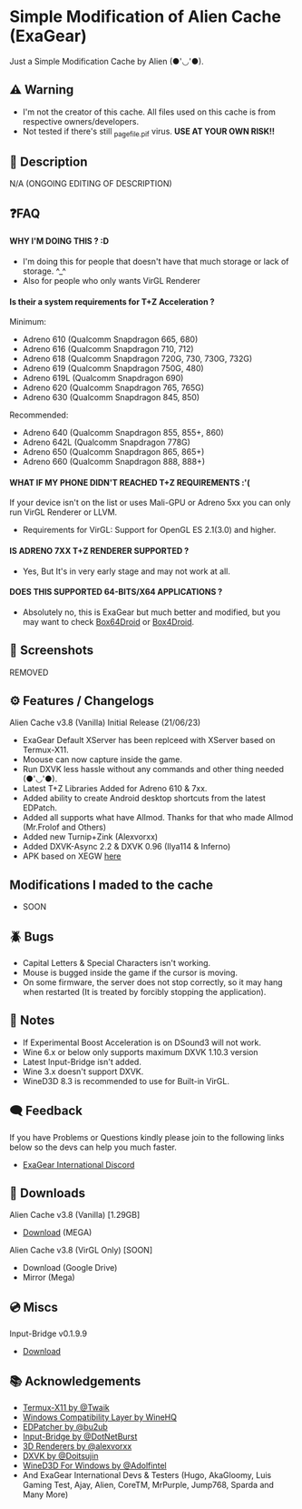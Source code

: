 
# Simple Modification of Alien Cache (ExaGear)

Just a Simple Modification Cache by Alien (●'◡'●).

## ⚠️ Warning
- I'm not the creator of this cache. All files used on this cache is from respective owners/developers.
- Not tested if there's still <sub>pagefile.pif</sub> virus. **USE AT YOUR OWN RISK!!**
 
## 📄 Description

N/A (ONGOING EDITING OF DESCRIPTION)


## ❓FAQ

#### WHY I'M DOING THIS ? :D
- I'm doing this for people that doesn't have that much storage or lack of storage. ^_^
- Also for people who only wants VirGL Renderer
#### Is their a system requirements for T+Z Acceleration ?
Minimum:
- Adreno 610 (Qualcomm Snapdragon 665, 680)
- Adreno 616 (Qualcomm Snapdragon 710, 712)
- Adreno 618 (Qualcomm Snapdragon 720G, 730, 730G, 732G)
- Adreno 619 (Qualcomm Snapdragon 750G, 480)
- Adreno 619L (Qualcomm Snapdragon 690)
- Adreno 620 (Qualcomm Snapdragon 765, 765G)
- Adreno 630 (Qualcomm Snapdragon 845, 850)
 
Recommended:
- Adreno 640 (Qualcomm Snapdragon 855, 855+, 860)
- Adreno 642L (Qualcomm Snapdragon 778G)
- Adreno 650 (Qualcomm Snapdragon 865, 865+)
- Adreno 660 (Qualcomm Snapdragon 888, 888+)

#### WHAT IF MY PHONE DIDN'T REACHED T+Z REQUIREMENTS :'(

If your device isn't on the list or uses Mali-GPU or Adreno 5xx you can only run VirGL Renderer or LLVM.
- Requirements for VirGL: Support for OpenGL ES 2.1(3.0) and higher.

#### IS ADRENO 7XX T+Z RENDERER SUPPORTED ?
- Yes, But It's in very early stage and may not work at all.

#### DOES THIS SUPPORTED 64-BITS/X64 APPLICATIONS ?
- Absolutely no, this is ExaGear but much better and modified, but you may want to check [Box64Droid](https://github.com/Ilya114/Box64Droid) or [Box4Droid](https://github.com/Herick75/Box4Droid).



## 📲 Screenshots
REMOVED

## ⚙️ Features / Changelogs

Alien Cache v3.8 (Vanilla) Initial Release (21/06/23)
- ExaGear Default XServer has been replceed with XServer based on Termux-X11.
- Moouse can now capture inside the game.
- Run DXVK less hassle without any commands and other thing needed (●'◡'●).
- Latest T+Z Libraries Added for Adreno 610 & 7xx.
- Added ability to create Android desktop shortcuts from the latest EDPatch.
- Added all supports what have Allmod. Thanks for that who made Allmod (Mr.Frolof and Others)
- Added new Turnip+Zink (Alexvorxx)
- Added DXVK-Async 2.2 & DXVK 0.96 (Ilya114 & Inferno)
- APK based on XEGW [here](https://discord.com/channels/829747132562800700/829748422889570354/1117109602463535204)
## Modifications I maded to the cache
- SOON
## 🪲 Bugs
- Capital Letters & Special Characters  isn't working.
- Mouse is bugged inside the game if the cursor is moving.
- On some firmware, the server does not stop correctly, so it may hang when restarted (It is treated by forcibly stopping the application).
## 📝 Notes
- If Experimental Boost Acceleration is on DSound3 will not work.
- Wine 6.x or below only supports maximum DXVK 1.10.3 version
- Latest Input-Bridge isn't added.
- Wine 3.x doesn't support DXVK.
- WineD3D 8.3 is recommended to use for Built-in VirGL.


## 🗨️ Feedback

If you have Problems or Questions kindly please join to the following links below so the devs can help you much faster.

- [ExaGear International Discord](https://dsc.gg/exagear)

## 🔗 Downloads
Alien Cache v3.8 (Vanilla) [1.29GB]
- [Download](https://mega.nz/folder/aFdHjSQA#ubo0orc-pUC-OevAYFKEAQ) (MEGA)
 
Alien Cache v3.8 (VirGL Only) [SOON]
- Download (Google Drive)
- Mirror (Mega)

## 💿 Miscs
Input-Bridge v0.1.9.9
- [Download](https://cdn.discordapp.com/attachments/1066960343651340348/1091712585084190861/InputBridge_v0.1.9.9.apk)
## 📚 Acknowledgements

 - [Termux-X11 by @Twaik](https://github.com/twaik/)
 - [Windows Compatibility Layer by WineHQ](https://www.winehq.org/)
 - [EDPatcher by @bu2ub](https://github.com/ewt45/)
 - [Input-Bridge by @DotNetBurst](https://github.com/DotNetBurst/)
 - [3D Renderers by @alexvorxx](https://github.com/alexvorxx/)
 - [DXVK by @Doitsujin](https://github.com/doitsujin/dxvk)
 - [WineD3D For Windows by @Adolfintel](https://github.com/adolfintel/wined3d4win)
 - And ExaGear International Devs & Testers (Hugo, AkaGloomy, Luis Gaming Test, Ajay, Alien, CoreTM, MrPurple, Jump768, Sparda and Many More)
